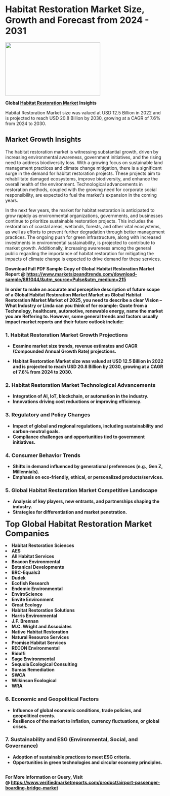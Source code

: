 <H1>Habitat Restoration Market Size, Growth and Forecast from 2024 - 2031</H1><img class="aligncenter size-medium wp-image-584254" src="https://thirdeyenews.in/wp-content/uploads/2024/09/Global-Market-Research-300x168.jpeg" alt="" width="300" height="168" /><p><strong>Global&nbsp;<a href="https://www.marketsizeandtrends.com/download-sample/881044/&amp;utm_source=Pulse&amp;utm_medium=215">Habitat Restoration Market</a> Insights</strong></p><p>Habitat Restoration Market size was valued at USD 12.5 Billion in 2022 and is projected to reach USD 20.8 Billion by 2030, growing at a CAGR of 7.6% from 2024 to 2030.</p><p><h2>Market Growth Insights</h2> <p>The habitat restoration market is witnessing substantial growth, driven by increasing environmental awareness, government initiatives, and the rising need to address biodiversity loss. With a growing focus on sustainable land management practices and climate change mitigation, there is a significant surge in the demand for habitat restoration projects. These projects aim to rehabilitate damaged ecosystems, improve biodiversity, and enhance the overall health of the environment. Technological advancements in restoration methods, coupled with the growing need for corporate social responsibility, are expected to fuel the market's expansion in the coming years.</p> <p><strong></strong></p> <p>In the next few years, the market for habitat restoration is anticipated to grow rapidly as environmental organizations, governments, and businesses continue to prioritize sustainable restoration projects. This includes the restoration of coastal areas, wetlands, forests, and other vital ecosystems, as well as efforts to prevent further degradation through better management practices. The ongoing push for green infrastructure, along with increased investments in environmental sustainability, is projected to contribute to market growth. Additionally, increasing awareness among the general public regarding the importance of habitat restoration for mitigating the impacts of climate change is expected to drive demand for these services.</p> <p><strong></p><p><span class=""><strong>Download Full PDF Sample Copy of Global Habitat Restoration Market Report</strong> @ <a href="https://www.marketsizeandtrends.com/download-sample/881044/&amp;utm_source=Pulse&amp;utm_medium=215" target="_blank">https://www.marketsizeandtrends.com/download-sample/881044/&amp;utm_source=Pulse&amp;utm_medium=215</a></span></p><p>In order to make an accurate and perceptive description of future scope of a Global&nbsp;Habitat Restoration Market Market as Global&nbsp;Habitat Restoration Market Market of 2025, you need to describe a clear Vision &ndash; What Industry or Linda can you think of for example: Quote from a Technology, healthcare, automotive, renewable energy, name the market you are Reffering to. However, some general trends and factors usually impact market reports and their future outlook include:</p><h3>1.&nbsp;<strong>Habitat Restoration Market Growth Projections</strong></h3><ul><li>Examine market size trends, revenue estimates and CAGR (Compounded Annual Growth Rate) projections.</li><li><p>Habitat Restoration Market size was valued at USD 12.5 Billion in 2022 and is projected to reach USD 20.8 Billion by 2030, growing at a CAGR of 7.6% from 2024 to 2030.</p></li></ul><h3>2.&nbsp;<strong>Habitat Restoration Market Technological Advancements</strong></h3><ul><li>Integration of AI, IoT, blockchain, or automation in the industry.</li><li>Innovations driving cost reductions or improving efficiency.</li></ul><h3>3.&nbsp;<strong>Regulatory and Policy Changes</strong></h3><ul><li>Impact of global and regional regulations, including sustainability and carbon-neutral goals.</li><li>Compliance challenges and opportunities tied to government initiatives.</li></ul><h3>4.&nbsp;<strong>Consumer Behavior Trends</strong></h3><ul><li>Shifts in demand influenced by generational preferences (e.g., Gen Z, Millennials).</li><li>Emphasis on eco-friendly, ethical, or personalized products/services.</li></ul><h3>5.&nbsp;<strong>Global Habitat Restoration Market Competitive Landscape</strong></h3><ul><li>Analysis of key players, new entrants, and partnerships shaping the industry.</li><li>Strategies for differentiation and market penetration.</li></ul><p data-pm-slice="1 1 []"><span style="color: inherit; font-family: inherit; font-size: 25px;">Top Global Habitat Restoration Market Companies</span></p><div class="" data-test-id=""><p><li>Habitat Restoration Sciences</li><li> AES</li><li> All Habitat Services</li><li> Beacon Environmental</li><li> Botanical Developments</li><li> BRC-Equals3</li><li> Dudek</li><li> Ecofish Research</li><li> Endemic Environmental</li><li> EnviroScience</li><li> Envite Environment</li><li> Great Ecology</li><li> Habitat Restoration Solutions</li><li> Harris Environmental</li><li> J.F. Brennan</li><li> M.C. Wright and Associates</li><li> Native Habitat Restoration</li><li> Natural Resource Services</li><li> Promise Habitat Services</li><li> RECON Environmental</li><li> Ridolfi</li><li> Sage Environmental</li><li> Sequoia Ecological Consulting</li><li> Sumas Remediation</li><li> SWCA</li><li> Wilkinson Ecological</li><li> WRA</li></p></div><h3>6.&nbsp;<strong>Economic and Geopolitical Factors</strong></h3><ul><li>Influence of global economic conditions, trade policies, and geopolitical events.</li><li>Resilience of the market to inflation, currency fluctuations, or global crises.</li></ul><h3>7.&nbsp;<strong>Sustainability and ESG (Environmental, Social, and Governance)</strong></h3><ul><li>Adoption of sustainable practices to meet ESG criteria.</li><li>Opportunities in green technologies and circular economy principles.</li></ul><h2><strong style="font-size: 14px;">For More Information or Query, Visit @&nbsp;</strong><a style="background-color: #ffffff; font-size: 14px;" href="https://www.marketsizeandtrends.com/report/habitat-restoration-market/" target="_blank">https://www.verifiedmarketreports.com/product/airport-passenger-boarding-bridge-market</a></h2>
